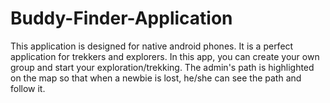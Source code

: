 # Buddy-Finder-Application
This application is designed for native android phones. It is a perfect application for trekkers and explorers. In this app, you can create your own group and start your exploration/trekking. The admin's path is highlighted on the map so that when a newbie is lost, he/she can see the path and follow it. 
